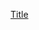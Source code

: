 [Title]([https://github.com/username/test/assets/108919293/d8206e8b-5c62-49f9-94e4-19b9d9d5c6e6](https://github.com/Kim-Delicious/Brickursive/blob/main/BrickursiveTitle.png))
